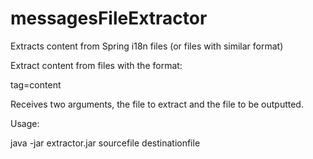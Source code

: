 messagesFileExtractor
=====================

Extracts content from Spring i18n files (or files with similar format)

Extract content from files with the format:

tag=content

Receives two arguments, the file to extract and the file to be outputted.

Usage: 

java -jar extractor.jar sourcefile destinationfile
